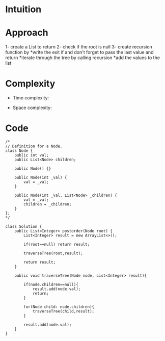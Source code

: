 # Intuition
<!-- Describe your first thoughts on how to solve this problem. -->

# Approach
1- create a List to return
2- check if the root is null
3- create recursion function by
*write the exit if and don't forget to pass the last value and return
*iterate through the tree by calling recursion
*add the values to the list

# Complexity
- Time complexity:
<!-- Add your time complexity here, e.g. $$O(n)$$ -->

- Space complexity:
<!-- Add your space complexity here, e.g. $$O(n)$$ -->

# Code
```
/*
// Definition for a Node.
class Node {
    public int val;
    public List<Node> children;

    public Node() {}

    public Node(int _val) {
        val = _val;
    }

    public Node(int _val, List<Node> _children) {
        val = _val;
        children = _children;
    }
};
*/

class Solution {
    public List<Integer> postorder(Node root) {
        List<Integer> result = new ArrayList<>();

        if(root==null) return result;

        traverseTree(root,result);
        
        return result;
    }
    
    public void traverseTree(Node node, List<Integer> result){

        if(node.children==null){
            result.add(node.val);
            return;
        }

        for(Node child: node.children){
            traverseTree(child,result);
        }

        result.add(node.val);
    }
}
```